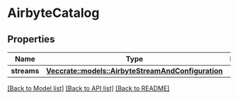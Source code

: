 # AirbyteCatalog

## Properties

Name | Type | Description | Notes
------------ | ------------- | ------------- | -------------
**streams** | [**Vec<crate::models::AirbyteStreamAndConfiguration>**](AirbyteStreamAndConfiguration.md) |  | 

[[Back to Model list]](../README.md#documentation-for-models) [[Back to API list]](../README.md#documentation-for-api-endpoints) [[Back to README]](../README.md)


